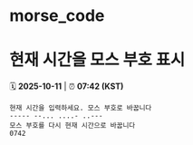 # morse_code
# 현재 시간을 모스 부호 표시
<!-- MORSE_TIME_START -->
🗓️ **2025-10-11** | ⏰ **07:42 (KST)**

```
현재 시간을 입력하세요. 모스 부호로 바꿉니다
----- --... ....- ..---
모스 부호를 다시 현재 시간으로 바꿉니다
0742
```
<!-- MORSE_TIME_END -->
